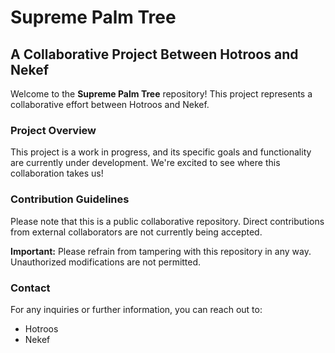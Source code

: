 # Supreme Palm Tree

## A Collaborative Project Between Hotroos and Nekef

Welcome to the **Supreme Palm Tree** repository! This project represents a collaborative effort between Hotroos and Nekef. 

### Project Overview

This project is a work in progress, and its specific goals and functionality are currently under development. We're excited to see where this collaboration takes us!

### Contribution Guidelines

Please note that this is a public collaborative repository. Direct contributions from external collaborators are not currently being accepted. 

**Important:** Please refrain from tampering with this repository in any way. Unauthorized modifications are not permitted.

### Contact

For any inquiries or further information, you can reach out to:

-   Hotroos
-   Nekef